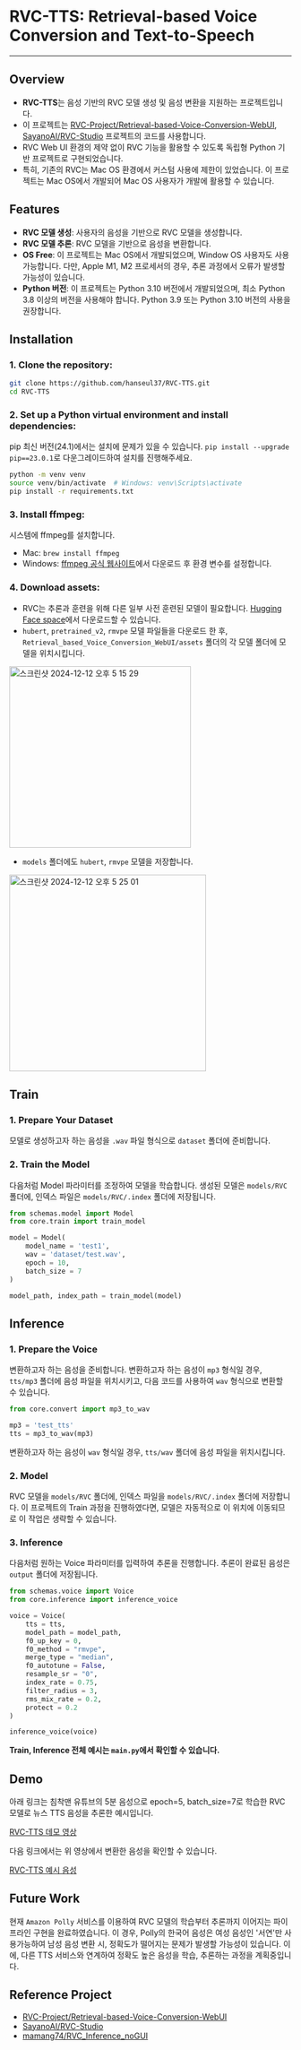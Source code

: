 # RVC-TTS: Retrieval-based Voice Conversion and Text-to-Speech

---

## Overview
- **RVC-TTS**는 음성 기반의 RVC 모델 생성 및 음성 변환을 지원하는 프로젝트입니다.
- 이 프로젝트는 [RVC-Project/Retrieval-based-Voice-Conversion-WebUI](https://github.com/RVC-Project/Retrieval-based-Voice-Conversion-WebUI), [SayanoAI/RVC-Studio](https://github.com/SayanoAI/RVC-Studio) 프로젝트의 코드를 사용합니다.
- RVC Web UI 환경의 제약 없이 RVC 기능을 활용할 수 있도록 독립형 Python 기반 프로젝트로 구현되었습니다.
- 특히, 기존의 RVC는 Mac OS 환경에서 커스텀 사용에 제한이 있었습니다. 이 프로젝트는 Mac OS에서 개발되어 Mac OS 사용자가 개발에 활용할 수 있습니다.

## Features
- **RVC 모델 생성**: 사용자의 음성을 기반으로 RVC 모델을 생성합니다. 
- **RVC 모델 추론**: RVC 모델을 기반으로 음성을 변환합니다.
- **OS Free**: 이 프로젝트는 Mac OS에서 개발되었으며, Window OS 사용자도 사용 가능합니다. 다만, Apple M1, M2 프로세서의 경우, 추론 과정에서 오류가 발생할 가능성이 있습니다.  
- **Python 버전**: 이 프로젝트는 Python 3.10 버전에서 개발되었으며, 최소 Python 3.8 이상의 버전을 사용해야 합니다. Python 3.9 또는 Python 3.10 버전의 사용을 권장합니다.

## Installation
### 1. Clone the repository:
```bash
git clone https://github.com/hanseul37/RVC-TTS.git
cd RVC-TTS
```

### 2. Set up a Python virtual environment and install dependencies:
pip 최신 버전(24.1)에서는 설치에 문제가 있을 수 있습니다. 
`pip install --upgrade pip==23.0.1`로 다운그레이드하여 설치를 진행해주세요.
```bash
python -m venv venv
source venv/bin/activate  # Windows: venv\Scripts\activate
pip install -r requirements.txt
```

### 3. Install ffmpeg:
시스템에 ffmpeg를 설치합니다.
- Mac: `brew install ffmpeg`
- Windows: [ffmpeg 공식 웹사이트](https://ffmpeg.org/)에서 다운로드 후 환경 변수를 설정합니다.

### 4. Download assets:
- RVC는 추론과 훈련을 위해 다른 일부 사전 훈련된 모델이 필요합니다. [Hugging Face space](https://huggingface.co/lj1995/VoiceConversionWebUI/tree/main)에서 다운로드할 수 있습니다.
- `hubert`, `pretrained_v2`, `rmvpe` 모델 파일들을 다운로드 한 후, `Retrieval_based_Voice_Conversion_WebUI/assets` 폴더의 각 모델 폴더에 모델을 위치시킵니다.
<img width="324" alt="스크린샷 2024-12-12 오후 5 15 29" src="https://github.com/user-attachments/assets/2638eee5-daa7-4a26-be5b-7e60dcca0260" />

- `models` 폴더에도 `hubert`, `rmvpe` 모델을 저장합니다.
<img width="351" alt="스크린샷 2024-12-12 오후 5 25 01" src="https://github.com/user-attachments/assets/86f63e6d-319e-4dde-abb7-1e02eadc3fbf" />

## Train
### 1. Prepare Your Dataset
모델로 생성하고자 하는 음성을 `.wav` 파일 형식으로 `dataset` 폴더에 준비합니다.

### 2. Train the Model
다음처럼 Model 파라미터를 조정하여 모델을 학습합니다.
생성된 모델은 `models/RVC` 폴더에, 인덱스 파일은 `models/RVC/.index` 폴더에 저장됩니다.
```python
from schemas.model import Model
from core.train import train_model

model = Model(
    model_name = 'test1',
    wav = 'dataset/test.wav',
    epoch = 10,
    batch_size = 7
)

model_path, index_path = train_model(model)
```

## Inference
### 1. Prepare the Voice
변환하고자 하는 음성을 준비합니다.
변환하고자 하는 음성이 `mp3` 형식일 경우, `tts/mp3` 폴더에 음성 파일을 위치시키고, 다음 코드를 사용하여 `wav` 형식으로 변환할 수 있습니다.
```python
from core.convert import mp3_to_wav

mp3 = 'test_tts'
tts = mp3_to_wav(mp3)
```
변환하고자 하는 음성이 `wav` 형식일 경우, `tts/wav` 폴더에 음성 파일을 위치시킵니다.

### 2. Model
RVC 모델을 `models/RVC` 폴더에, 인덱스 파일을 `models/RVC/.index` 폴더에 저장합니다.
이 프로젝트의 Train 과정을 진행하였다면, 모델은 자동적으로 이 위치에 이동되므로 이 작업은 생략할 수 있습니다.

### 3. Inference
다음처럼 원하는 Voice 파라미터를 입력하여 추론을 진행합니다.
추론이 완료된 음성은 `output` 폴더에 저장됩니다.
```python
from schemas.voice import Voice
from core.inference import inference_voice

voice = Voice(
    tts = tts,
    model_path = model_path,
    f0_up_key = 0,
    f0_method = "rmvpe",
    merge_type = "median",
    f0_autotune = False,
    resample_sr = "0",
    index_rate = 0.75,
    filter_radius = 3,
    rms_mix_rate = 0.2,
    protect = 0.2
)

inference_voice(voice)
```
**Train, Inference 전체 예시는 `main.py`에서 확인할 수 있습니다.**

## Demo
아래 링크는 침착맨 유튜브의 5분 음성으로 epoch=5, batch_size=7로 학습한 RVC 모델로 뉴스 TTS 음성을 추론한 예시입니다.

[RVC-TTS 데모 영상](https://drive.google.com/file/d/1dQxbXpND-s_njj7MYu2MXGbjd_V8UCNY/view?usp=drive_link)

다음 링크에서는 위 영상에서 변환한 음성을 확인할 수 있습니다.

[RVC-TTS 예시 음성](https://drive.google.com/file/d/1iaNIcvUgJVfFyw8lnowztDxobZgJaUDR/view?usp=sharing)

## Future Work
현재 `Amazon Polly` 서비스를 이용하여 RVC 모델의 학습부터 추론까지 이어지는 파이프라인 구현을 완료하였습니다.
이 경우, Polly의 한국어 음성은 여성 음성인 '서연'만 사용가능하여 남성 음성 변환 시, 정확도가 떨어지는 문제가 발생할 가능성이 있습니다.
이에, 다른 TTS 서비스와 연계하여 정확도 높은 음성을 학습, 추론하는 과정을 계획중입니다.

## Reference Project
- [RVC-Project/Retrieval-based-Voice-Conversion-WebUI](https://github.com/RVC-Project/Retrieval-based-Voice-Conversion-WebUI)
- [SayanoAI/RVC-Studio](https://github.com/SayanoAI/RVC-Studio)
- [mamang74/RVC_Inference_noGUI](https://github.com/mamang74/RVC_Inference_noGUI)

